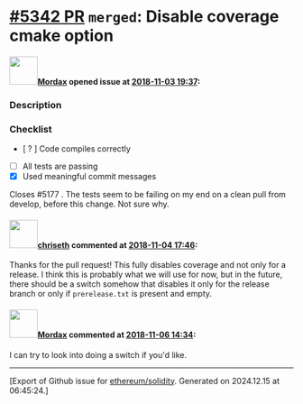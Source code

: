 # [\#5342 PR](https://github.com/ethereum/solidity/pull/5342) `merged`: Disable coverage cmake option

#### <img src="https://avatars.githubusercontent.com/u/9853904?u=c3b30ec1d85a1e3d6d2be1d52aa9abf4c5a36f31&v=4" width="50">[Mordax](https://github.com/Mordax) opened issue at [2018-11-03 19:37](https://github.com/ethereum/solidity/pull/5342):

<!--### Your checklist for this pull request

Please review the [guidelines for contributing](http://solidity.readthedocs.io/en/latest/contributing.html) to this repository.

Please also note that this project is released with a [Contributor Code of Conduct](CONDUCT.md). By participating in this project you agree to abide by its terms.
-->

### Description

<!--
Please explain the changes you made here.

Thank you for your help!
-->

### Checklist
- [ ? ] Code compiles correctly
- [ ] All tests are passing
- [x] Used meaningful commit messages

Closes #5177 . The tests seem to be failing on my end on a clean pull from develop, before this change. Not sure why. 


#### <img src="https://avatars.githubusercontent.com/u/9073706?v=4" width="50">[chriseth](https://github.com/chriseth) commented at [2018-11-04 17:46](https://github.com/ethereum/solidity/pull/5342#issuecomment-435690309):

Thanks for the pull request! This fully disables coverage and not only for a release. I think this is probably what we will use for now, but in the future, there should be a switch somehow that disables it only for the release branch or only if `prerelease.txt` is present and empty.

#### <img src="https://avatars.githubusercontent.com/u/9853904?u=c3b30ec1d85a1e3d6d2be1d52aa9abf4c5a36f31&v=4" width="50">[Mordax](https://github.com/Mordax) commented at [2018-11-06 14:34](https://github.com/ethereum/solidity/pull/5342#issuecomment-436273326):

I can try to look into doing a switch if you'd like.


-------------------------------------------------------------------------------



[Export of Github issue for [ethereum/solidity](https://github.com/ethereum/solidity). Generated on 2024.12.15 at 06:45:24.]
